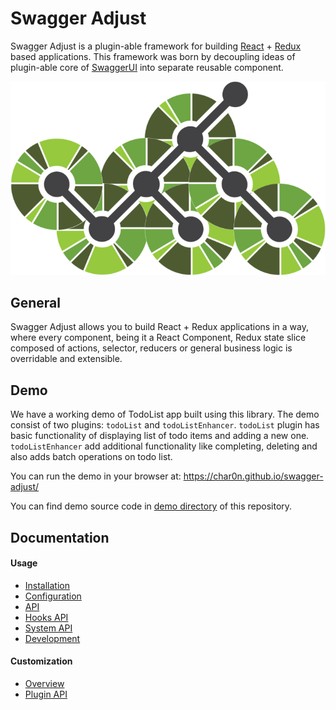 # Swagger Adjust

Swagger Adjust is a plugin-able framework for building [React](https://reactjs.org/) + [Redux](https://redux.js.org/) based applications.
This framework was born by decoupling ideas of plugin-able core of [SwaggerUI](https://github.com/swagger-api/swagger-ui) into 
separate reusable component.

<p align="center">
  <img alt="Logo borrowed from: https://www.reprezen.com/blog/pluggable-extensions-to-the-openapi-specification-language" src="https://raw.githubusercontent.com/char0n/swagger-adjust/main/logo.png">
</p>

## General

Swagger Adjust allows you to build React + Redux applications in a way, where every component, being
it a React Component, Redux state slice composed of actions, selector, reducers or general business
logic is overridable and extensible. 

## Demo

We have a working demo of TodoList app built using this library. The demo consist of two
plugins: `todoList` and `todoListEnhancer`. `todoList` plugin has basic functionality 
of displaying list of todo items and adding a new one. `todoListEnhancer` add additional
functionality like completing, deleting and also adds batch operations on todo list.

You can run the demo in your browser at: https://char0n.github.io/swagger-adjust/

You can find demo source code in [demo directory](https://github.com/char0n/swagger-adjust/tree/main/demo/src) of this repository.

## Documentation

#### Usage

- [Installation](docs/usage/installation.md)
- [Configuration](docs/usage/configuration.md)
- [API](docs/usage/api.md)
- [Hooks API](docs/usage/hooks-api.md)
- [System API](docs/usage/system-api.md)
- [Development](docs/usage/development.md)

#### Customization

- [Overview](docs/customization/overview.md)
- [Plugin API](docs/customization/plugin-api.md)
